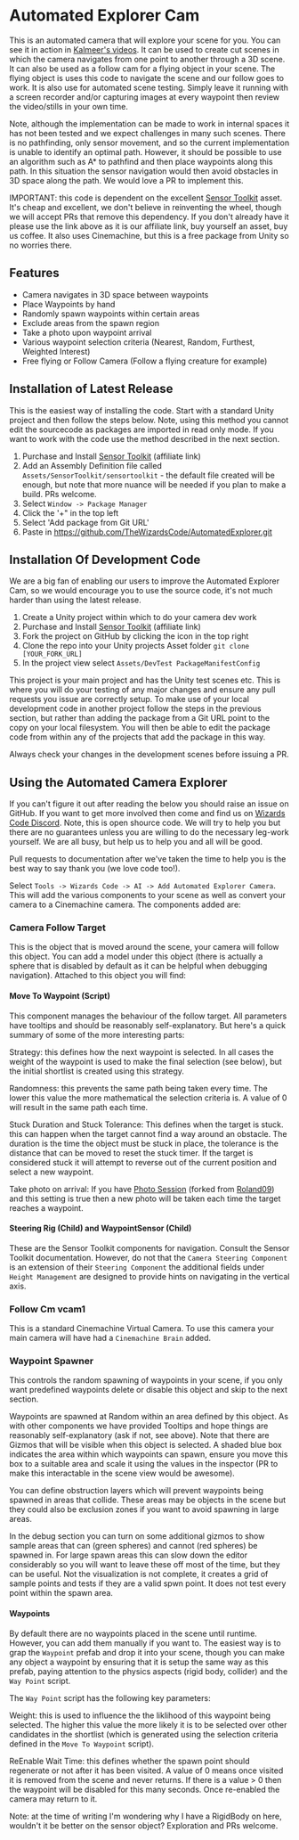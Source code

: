 # Automated Explorer Cam

This is an automated camera that will explore your scene for you. You can see it in action in [Kalmeer's videos](https://www.youtube.com/channel/UCWpDCbdbHySwZ2VshDv6VZw). It can be used to create cut scenes in which the camera navigates from one point to another through a 3D scene. It can also be used as a follow cam for a flying object in your scene. The flying object is uses this code to navigate the scene and our follow goes to work. It is also use for automated scene testing. Simply leave it running with a screen recorder and/or capturing images at every waypoint then review the video/stills in your own time.

Note, although the implementation can be made to work in internal spaces it has not been tested and we expect challenges in many such scenes. There is no pathfinding, only sensor movement, and so the current implementation is unable to identify an optimal path. However, it should be possible to use an algorithm such as A* to pathfind and then place waypoints along this path. In this situation the sensor navigation would then avoid obstacles in 3D space along the path. We would love a PR to implement this.

IMPORTANT: this code is dependent on the excellent [Sensor Toolkit](https://assetstore.unity.com/packages/tools/ai/sensor-toolkit-88036?aid=1101l866w) asset. It's cheap and excellent, we don't believe in reinventing the wheel, though we will accept PRs that remove this dependency. If you don't already have it please use the link above as it is our affiliate link, buy yourself an asset, buy us coffee. It also uses Cinemachine, but this is a free package from Unity so no worries there.

## Features

  * Camera navigates in 3D space between waypoints
  * Place Waypoints by hand
  * Randomly spawn waypoints within certain areas
  * Exclude areas from the spawn region
  * Take a photo upon waypoint arrival
  * Various waypoint selection criteria (Nearest, Random, Furthest, Weighted Interest)
  * Free flying or Follow Camera (Follow a flying creature for example)

## Installation of Latest Release

This is the easiest way of installing the code. Start with a standard Unity project and then follow the steps below. 
Note, using this method you cannot edit the sourcecode as packages are imported in read only mode. If you want to work with the code use the method described in the next section.

  1. Purchase and Install [Sensor Toolkit](https://assetstore.unity.com/packages/tools/ai/sensor-toolkit-88036?aid=1101l866w) (affiliate link)
  2. Add an Assembly Definition file called `Assets/SensorToolkit/sensortoolkit` - the default file created will be enough, but note that more nuance will be needed if you plan to make a build. PRs welcome.
  2. Select `Window -> Package Manager`
  2. Click the '+" in the top left
  3. Select 'Add package from Git URL'
  4. Paste in https://github.com/TheWizardsCode/AutomatedExplorer.git

## Installation Of Development Code

We are a big fan of enabling our users to improve the Automated Explorer Cam, so we would encourage you to use the source code, it's not much harder than using the latest release.

  1. Create a Unity project within which to do your camera dev work
  2. Purchase and Install [Sensor Toolkit](https://assetstore.unity.com/packages/tools/ai/sensor-toolkit-88036?aid=1101l866w) (affiliate link)
  3. Fork the project on GitHub by clicking the icon in the top right
  4. Clone the repo into your Unity projects Asset folder `git clone [YOUR_FORK_URL]`
  5. In the project view select `Assets/DevTest PackageManifestConfig`

This project is your main project and has the Unity test scenes etc. This is where you will do your testing of any major changes and ensure any pull requests you issue are correctly setup.  To make use of your local development code in another project follow the steps in the previous section, but rather than adding the package from a Git URL point to the copy on your local filesystem. You will then be able to edit the package code from within any of the projects that add the package in this way.

Always check your changes in the development scenes before issuing a PR.

## Using the Automated Camera Explorer

If you can't figure it out after reading the below you should raise an issue on GitHub. If you want to get more involved then come and find us on [Wizards Code Discord](http://bit.ly/WizardsCodeDiscord). Note, this is open shource code. We will try to help you but there are no guarantees unless you are willing to do the necessary leg-work yourself. We are all busy, but help us to help you and all will be good. 

Pull requests to documentation after we've taken the time to help you is the best way to say thank you (we love code too!).

Select `Tools -> Wizards Code -> AI -> Add Automated Explorer Camera`. This will add the various components to your scene as well as convert your camera to a Cinemachine camera. The components added are:

### Camera Follow Target

This is the object that is moved around the scene, your camera will follow this object. You can add a model under this object (there is actually a sphere that is disabled by default as it can be helpful when debugging navigation). Attached to this object you will find:

#### Move To Waypoint (Script)

This component manages the behaviour of the follow target. All parameters have tooltips and should be reasonably self-explanatory. But here's a quick summary of some of the more interesting parts:

Strategy: this defines how the next waypoint is selected. In all cases the weight of the waypoint is used to make the final selection (see below), but the initial shortlist is created using this strategy.

Randomness: this prevents the same path being taken every time. The lower this value the more mathematical the selection criteria is. A value of 0 will result in the same path each time.

Stuck Duration and Stuck Tolerance: This defines when the target is stuck. this can happen when the target cannot find a way around an obstacle. The duration is the time the object must be stuck in place, the tolerance is the distance that can be moved to reset the stuck timer. If the target is considered stuck it will attempt to reverse out of the current position and select a new waypoint.

Take photo on arrival: If you have [Photo Session](https://github.com/TheWizardsCode/PhotoSession) (forked from [Roland09](https://github.com/Roland09)) and this setting is true then a new photo will be taken each time the target reaches a waypoint.

#### Steering Rig (Child) and WaypointSensor (Child)

These are the Sensor Toolkit components for navigation. Consult the Sensor Toolkit documentation. However, do not that the `Camera Steering Component` is an extension of their `Steering Component` the additional fields under `Height Management` are designed to provide hints on navigating in the vertical axis.

### Follow Cm vcam1

This is a standard Cinemachine Virtual Camera. To use this camera your main camera will have had a `Cinemachine Brain` added.

### Waypoint Spawner

This controls the random spawning of waypoints in your scene, if you only want predefined waypoints delete or disable this object and skip to the next section. 

Waypoints are spawned at Random within an area defined by this object. As with other components we have provided Tooltips and hope things are reasonably self-explanatory (ask if not, see above). Note that there are Gizmos that will be visible when this object is selected. A shaded blue box indicates the area within which waypoints can spawn, ensure you move this box to a suitable area and scale it using the values in the inspector (PR to make this interactable in the scene view would be awesome).

You can define obstruction layers which will prevent waypoints being spawned in areas that collide. These areas may be objects in the scene but they could also be exclusion zones if you want to avoid spawning in large areas.

In the debug section you can turn on some additional gizmos to show sample areas that can (green spheres) and cannot (red spheres) be spawned in. For large spawn areas this can slow down the editor considerably so you will want to leave these off most of the time, but they can be useful. Not the visualization is not complete, it creates a grid of sample points and tests if they are a valid spwn point. It does not test every point within the spawn area. 

#### Waypoints

By default there are no waypoints placed in the scene until runtime. However, you can add them manually if you want to. The easiest way is to grap the `Waypoint` prefab and drop it into your scene, though you can make any object a waypoint by ensuring that it is setup the same way as this prefab, paying attention to the physics aspects (rigid body, collider) and the `Way Point` script.

The `Way Point` script has the following key parameters:

Weight: this is used to influence the the liklihood of this waypoint being selected. The higher this value the more likely it is to be selected over other candidates in the shortlist (which is generated using the selection criteria defined in the `Move To Waypoint` script).

ReEnable Wait Time: this defines whether the spawn point should regenerate or not after it has been visited. A value of 0 means once visited it is removed from the scene and never returns. If there is a value > 0 then the waypoint will be disabled for this many seconds. Once re-enabled the camera may return to it.

Note: at the time of writing I'm wondering why I have a RigidBody on here, wouldn't it be better on the sensor object? Exploration and PRs welcome.


